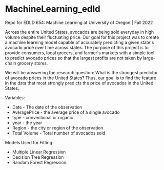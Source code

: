 # MachineLearning_edld
Repo for EDLD 654: Machine Learning at University of Oregon | Fall 2022

Across the entire United States, avocados are being sold everyday in high volume despite their fluctuating price. Our goal for this project was to create a machine learning model capable of accurately predicting a given state's avocado price over time across states. The purpose of this project is to provide consumers, local grocers, and farmer's markets with a simple tool to predict avocado prices so that the largest profits are not taken by large-chain grocery stores.

We will be answering the research question: What is the strongest predictor of avocado prices in the United States? Thus, our goal is to find the feature in the data that most strongly predicts the price of avocados in the United States.

Variables:
- Date - The date of the observation
- AveragePrice - the average price of a single avocado
- type - conventional or organic
- year - the year
- Region - the city or region of the observation
- Total Volume - Total number of avocados sold

Models Used for Fitting
- Multiple Linear Regression
- Decision Tree Regression
- Random Forest Regression
